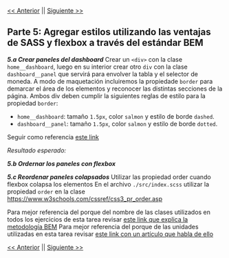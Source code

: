 [<< Anterior](../part4/part4.md) || [ Siguiente >>](../release-process.md)

## Parte 5: Agregar estilos utilizando las ventajas de SASS y flexbox a través del estándar BEM

***5.a Crear paneles del dashboard***
Crear un `<div>` con la clase `home__dashboard`, luego en su interior crear otro `div` con la clase `dashboard__panel` que servirá para envolver la tabla y el selector de moneda.
A modo de maquetación incluiremos la propiedade `border` para demarcar el área de los elementos y reconocer las distintas secciones de la página. 
Ambos div deben cumplir la siguientes reglas de estilo para la propiedad `border`:

-   `home__dashboard`: tamaño `1.5px`, color `salmon` y estilo de borde `dashed`.
-   `dashboard__panel`: tamaño `1.5px`, color `salmon` y estilo de borde `dotted`. 

Seguir como referencia [este link](https://www.w3schools.com/css/css_border.asp)

*Resultado esperado:*


***5.b Ordernar los paneles con flexbox***


***5.c Reordenar paneles colapsados***
Utilizar las propiedad order cuando flexbox colapsa los elementos
En el archivo `./src/index.scss` utilizar la propiedad `order` en la clase https://www.w3schools.com/cssref/css3_pr_order.asp


Para mejor referencia del porque del nombre de las clases utilizados en todos los ejercicios de esta tarea revisar [este link que explica la metodología BEM](http://getbem.com/introduction/)
Para mejor referencia del porque de las unidades utilizadas en esta tarea revisar [este link con un artículo que habla de ello](https://gist.github.com/basham/2175a16ab7c60ce8e001)

[<< Anterior](../part4/part4.md) || [ Siguiente >>](../release-process.md)